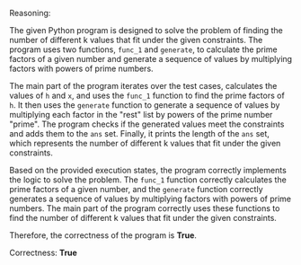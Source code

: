 Reasoning:

The given Python program is designed to solve the problem of finding the number of different k values that fit under the given constraints. The program uses two functions, `func_1` and `generate`, to calculate the prime factors of a given number and generate a sequence of values by multiplying factors with powers of prime numbers.

The main part of the program iterates over the test cases, calculates the values of `h` and `x`, and uses the `func_1` function to find the prime factors of `h`. It then uses the `generate` function to generate a sequence of values by multiplying each factor in the "rest" list by powers of the prime number "prime". The program checks if the generated values meet the constraints and adds them to the `ans` set. Finally, it prints the length of the `ans` set, which represents the number of different k values that fit under the given constraints.

Based on the provided execution states, the program correctly implements the logic to solve the problem. The `func_1` function correctly calculates the prime factors of a given number, and the `generate` function correctly generates a sequence of values by multiplying factors with powers of prime numbers. The main part of the program correctly uses these functions to find the number of different k values that fit under the given constraints.

Therefore, the correctness of the program is **True**.

Correctness: **True**